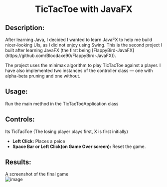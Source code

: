 <h1 align="center">TicTacToe with JavaFX</h1>

<h2>Description:</h2>

<p>
After learning Java, I decided I wanted to learn JavaFX to help me build nicer-looking UIs, as I did not enjoy using Swing. This is the second project I built after learning JavaFX (the first being [FlappyBird-JavaFX](https://github.com/Bloodaxe90/FlappyBird-JavaFX)).
</p>
<p>
  The project uses the minimax algorithm to play TicTacToe against a player. I have also implemented two instances of the controller class — one with alpha-beta pruning and one without.
</p>

<h2>Usage:</h2>
<p>
Run the main method in the TicTacToeApplication class
</p>

<h2>Controls:</h2>
<p>
  Its TicTacToe (The losing player plays first, X is first initially)
</p>
<ul>
    <li><strong>Left Click:</strong> Places a peice</li>
    <li><strong>Space Bar or Left Click(on Game Over screen):</strong> Reset the game.</li>
</ul>

<h2>Results:</h2>

A screenshot of the final game  
![image](https://github.com/user-attachments/assets/5de14e3a-5c86-4ce7-940e-ef994282049a)








